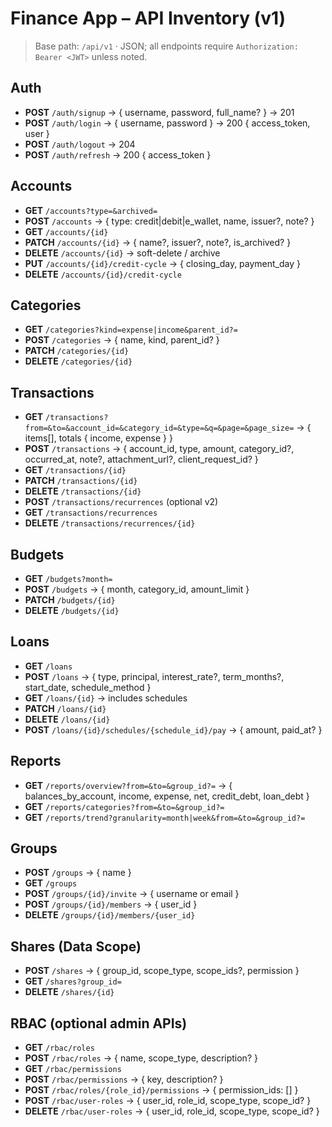# Finance App – API Inventory (v1)

> Base path: `/api/v1` · JSON; all endpoints require `Authorization: Bearer <JWT>` unless noted.

## Auth
- **POST** `/auth/signup` → { username, password, full_name? } → 201
- **POST** `/auth/login` → { username, password } → 200 { access_token, user }
- **POST** `/auth/logout` → 204
- **POST** `/auth/refresh` → 200 { access_token }

## Accounts
- **GET** `/accounts?type=&archived=`
- **POST** `/accounts` → { type: credit|debit|e_wallet, name, issuer?, note? }
- **GET** `/accounts/{id}`
- **PATCH** `/accounts/{id}` → { name?, issuer?, note?, is_archived? }
- **DELETE** `/accounts/{id}` → soft-delete / archive
- **PUT** `/accounts/{id}/credit-cycle` → { closing_day, payment_day }
- **DELETE** `/accounts/{id}/credit-cycle`

## Categories
- **GET** `/categories?kind=expense|income&parent_id?=`
- **POST** `/categories` → { name, kind, parent_id? }
- **PATCH** `/categories/{id}`
- **DELETE** `/categories/{id}`

## Transactions
- **GET** `/transactions?from=&to=&account_id=&category_id=&type=&q=&page=&page_size=` → { items[], totals { income, expense } }
- **POST** `/transactions` → { account_id, type, amount, category_id?, occurred_at, note?, attachment_url?, client_request_id? }
- **GET** `/transactions/{id}`
- **PATCH** `/transactions/{id}`
- **DELETE** `/transactions/{id}`
- **POST** `/transactions/recurrences` (optional v2)
- **GET** `/transactions/recurrences`
- **DELETE** `/transactions/recurrences/{id}`

## Budgets
- **GET** `/budgets?month=`
- **POST** `/budgets` → { month, category_id, amount_limit }
- **PATCH** `/budgets/{id}`
- **DELETE** `/budgets/{id}`

## Loans
- **GET** `/loans`
- **POST** `/loans` → { type, principal, interest_rate?, term_months?, start_date, schedule_method }
- **GET** `/loans/{id}` → includes schedules
- **PATCH** `/loans/{id}`
- **DELETE** `/loans/{id}`
- **POST** `/loans/{id}/schedules/{schedule_id}/pay` → { amount, paid_at? }

## Reports
- **GET** `/reports/overview?from=&to=&group_id?=` → { balances_by_account, income, expense, net, credit_debt, loan_debt }
- **GET** `/reports/categories?from=&to=&group_id?=`
- **GET** `/reports/trend?granularity=month|week&from=&to=&group_id?=`

## Groups
- **POST** `/groups` → { name }
- **GET** `/groups`
- **POST** `/groups/{id}/invite` → { username or email }
- **POST** `/groups/{id}/members` → { user_id }
- **DELETE** `/groups/{id}/members/{user_id}`

## Shares (Data Scope)
- **POST** `/shares` → { group_id, scope_type, scope_ids?, permission }
- **GET** `/shares?group_id=`
- **DELETE** `/shares/{id}`

## RBAC (optional admin APIs)
- **GET** `/rbac/roles`
- **POST** `/rbac/roles` → { name, scope_type, description? }
- **GET** `/rbac/permissions`
- **POST** `/rbac/permissions` → { key, description? }
- **POST** `/rbac/roles/{role_id}/permissions` → { permission_ids: [] }
- **POST** `/rbac/user-roles` → { user_id, role_id, scope_type, scope_id? }
- **DELETE** `/rbac/user-roles` → { user_id, role_id, scope_type, scope_id? }